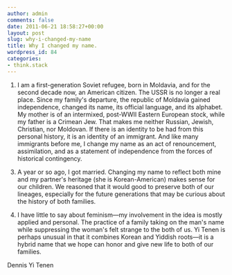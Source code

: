 ```yaml
---
author: admin
comments: false
date: 2011-06-21 18:58:27+00:00
layout: post
slug: why-i-changed-my-name
title: Why I changed my name.
wordpress_id: 84
categories:
- think.stack
---
```


1. I am a first-generation Soviet refugee, born in Moldavia, and for the second decade now, an American citizen. The USSR is no longer a real place. Since my family's departure, the republic of Moldavia gained independence, changed its name, its official language, and its alphabet. My mother is of an intermixed, post-WWII Eastern European stock, while my father is a Crimean Jew. That makes me neither Russian, Jewish, Christian, nor Moldovan. If there is an identity to be had from this personal history, it is an identity of an immigrant. And like many immigrants before me, I change my name as an act of renouncement, assimilation, and as a statement of independence from the forces of historical contingency.

<!-- more -->


3. A year or so ago, I got married. Changing my name to reflect both mine and my partner's heritage (she is Korean-American) makes sense for our children. We reasoned that it would good to preserve both of our lineages, especially for the future generations that may be curious about the history of both families.




3. I have little to say about feminism—my involvement in the idea is mostly applied and personal. The practice of a family taking on the man's name while suppressing the woman's felt strange to the both of us. Yi Tenen is perhaps unusual in that it combines Korean and Yiddish roots—it is a hybrid name that we hope can honor and give new life to both of our families.




Dennis Yi Tenen




